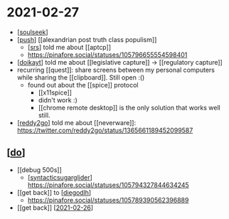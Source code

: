 # 2021-02-27

- [[soulseek]]
- [[push]] [[alexandrian post truth class populism]]
  - [[srs]] told me about [[aptcp]]
  - https://pinafore.social/statuses/105796655554598401
- [[doikayt]] told me about [[legislative capture]] -> [[regulatory capture]]
- recurring [[quest]]: share screens between my personal computers while sharing the [[clipboard]]. Still open :()
  - found out about the [[spice]] protocol
    - [[x11spice]]
    - didn't work :)
    - [[chrome remote desktop]] is the only solution that works well still.
- [[reddy2go]] told me about [[neverware]]: https://twitter.com/reddy2go/status/1365661189452099587

## [[do]]
- [[debug 500s]]
  - [[syntacticsugarglider]] https://pinafore.social/statuses/105794327844634245
- [[get back]] to [[diegodlh]]
  - https://pinafore.social/statuses/105789390562396889
- [[get back]] [[2021-02-26]]

[//begin]: # "Autogenerated link references for markdown compatibility"
[soulseek]: ../soulseek "Soulseek"
[push]: ../push "Push"
[srs]: ../srs "Srs"
[doikayt]: ../doikayt "Doikayt"
[reddy2go]: ../reddy2go "Reddy2go"
[do]: ../do "Do"
[syntacticsugarglider]: ../syntacticsugarglider "Syntacticsugarglider"
[diegodlh]: ../diegodlh "Diegodlh"
[2021-02-26]: 2021-02-26 "2021-02-26"
[//end]: # "Autogenerated link references"